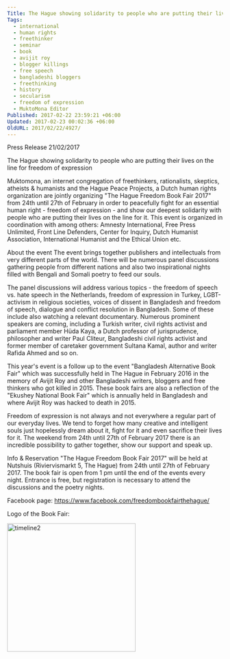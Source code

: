 ```yaml
---
Title: The Hague showing solidarity to people who are putting their lives on the line for freedom of expression
Tags:
  - international
  - human rights
  - freethinker
  - seminar
  - book
  - avijit roy
  - blogger killings
  - free speech
  - bangladeshi bloggers
  - freethinking
  - history
  - secularism
  - freedom of expression
  - MuktoMona Editor
Published: 2017-02-22 23:59:21 +06:00
Updated: 2017-02-23 00:02:36 +06:00
OldURL: 2017/02/22/4927/
---
```


Press Release
21/02/2017

The Hague showing solidarity to people who are putting their lives on the line for freedom of expression
 
Muktomona, an internet congregation of freethinkers, rationalists, skeptics, atheists & humanists and the Hague Peace Projects, a Dutch human rights organization are jointly organizing "The Hague Freedom Book Fair 2017" from 24th until 27th of February in order to peacefully fight for an essential human right - freedom of expression - and show our deepest solidarity with people who are putting their lives on the line for it. This event is organized in coordination with among others: Amnesty International, Free Press Unlimited, Front Line Defenders, Center for Inquiry, Dutch Humanist Association, International Humanist and the Ethical Union etc.
 
About the event
The event brings together publishers and intellectuals from very different parts of the world. There will be numerous panel discussions gathering people from different nations and also two inspirational nights filled with Bengali and Somali poetry to feed our souls. 
 
The panel discussions will address various topics - the freedom of speech vs. hate speech in the Netherlands, freedom of expression in Turkey, LGBT-activism in religious societies, voices of dissent in Bangladesh and freedom of speech, dialogue and conflict resolution in Bangladesh. Some of these include also watching a relevant documentary. Numerous prominent speakers are coming, including a Turkish writer, civil rights activist and parliament member Hüda Kaya, a Dutch professor of jurisprudence, philosopher and writer Paul Cliteur, Bangladeshi civil rights activist and former member of caretaker government Sultana Kamal, author and writer Rafida Ahmed and so on.
 
This year's event is a follow up to the event "Bangladesh Alternative Book Fair" which was successfully held in The Hague in February 2016 in the memory of Avijit Roy and other Bangladeshi writers, bloggers and free thinkers who got killed in 2015. These book fairs are also a reflection of the "Ekushey National Book Fair" which is annually held in Bangladesh and where Avijit Roy was hacked to death in 2015.
 
Freedom of expression is not always and not everywhere a regular part of our everyday lives. We tend to forget how many creative and intelligent souls just hopelessly dream about it, fight for it and even sacrifice their lives for it. The weekend from 24th until 27th of February 2017 there is an incredible possibility to gather together, show our support and speak up.
 
Info & Reservation
"The Hague Freedom Book Fair 2017" will be held at Nutshuis (Riviervismarkt 5, The Hague) from 24th until 27th of February 2017. The book fair is open from 1 pm until the end of the events every night. Entrance is free, but registration is necessary to attend the discussions and the poetry nights. 

Facebook page:  https://www.facebook.com/freedombookfairthehague/

Logo of the Book Fair:

<a href="https://enblog.muktomona.com/wp-content/uploads/2017/02/timeline2.jpg"><img src="https://enblog.muktomona.com/wp-content/uploads/2017/02/timeline2-300x300.jpg" alt="timeline2" width="300" height="300" class="alignnone size-medium wp-image-4928" /></a>
 

